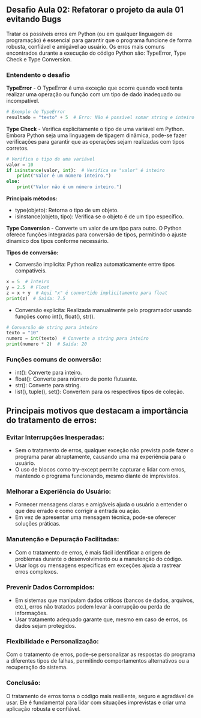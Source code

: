 ## Desafio Aula 02: Refatorar o projeto da aula 01 evitando Bugs
Tratar os possíveis erros em Python (ou em qualquer linguagem de programação) é essencial para garantir que o programa funcione de forma robusta, confiável e amigável ao usuário. Os erros mais comuns encontrados durante a execução do código Python são: TypeError, Type Check e Type Conversion.

### Entendento o desafio
**TypeError** -
O TypeError é uma exceção que ocorre quando você tenta realizar uma operação ou função com um tipo de dado inadequado ou incompatível.

```python
# Exemplo de TypeError
resultado = "texto" + 5  # Erro: Não é possível somar string e inteiro
```

**Type Check** -
Verifica explicitamente o tipo de uma variável em Python. Embora Python seja uma linguagem de tipagem dinâmica, pode-se fazer verificações para garantir que as operações sejam realizadas com tipos corretos.

```python
# Verifica o tipo de uma variável
valor = 10
if isinstance(valor, int):  # Verifica se "valor" é inteiro
    print("Valor é um número inteiro.")
else:
    print("Valor não é um número inteiro.")
```
**Principais métodos:**
- type(objeto): Retorna o tipo de um objeto.
- isinstance(objeto, tipo): Verifica se o objeto é de um tipo específico.

**Type Conversion** -
Converte um valor de um tipo para outro. O Python oferece funções integradas para conversão de tipos, permitindo o ajuste dinamico dos tipos conforme necessário.

**Tipos de conversão:**

- Conversão implícita: Python realiza automaticamente entre tipos compatíveis.

```python
x = 5  # Inteiro
y = 2.5  # Float
z = x + y  # Aqui "x" é convertido implicitamente para float
print(z)  # Saída: 7.5
```
- Conversão explícita: Realizada manualmente pelo programador usando funções como int(), float(), str().

```python
# Conversão de string para inteiro
texto = "10"
numero = int(texto)  # Converte a string para inteiro
print(numero * 2)  # Saída: 20
```

### Funções comuns de conversão:
- int(): Converte para inteiro.
- float(): Converte para número de ponto flutuante.
- str(): Converte para string.
- list(), tuple(), set(): Convertem para os respectivos tipos de coleção.

## Principais motivos que destacam a importância do tratamento de erros:

### Evitar Interrupções Inesperadas:
- Sem o tratamento de erros, qualquer exceção não prevista pode fazer o programa parar abruptamente, causando uma má experiência para o usuário.
- O uso de blocos como try-except permite capturar e lidar com erros, mantendo o programa funcionando, mesmo diante de imprevistos.

### Melhorar a Experiência do Usuário:
- Fornecer mensagens claras e amigáveis ajuda o usuário a entender o que deu errado e como corrigir a entrada ou ação.
- Em vez de apresentar uma mensagem técnica, pode-se oferecer soluções práticas.

### Manutenção e Depuração Facilitadas:
- Com o tratamento de erros, é mais fácil identificar a origem de problemas durante o desenvolvimento ou a manutenção do código.
- Usar logs ou mensagens específicas em exceções ajuda a rastrear erros complexos.

### Prevenir Dados Corrompidos:
- Em sistemas que manipulam dados críticos (bancos de dados, arquivos, etc.), erros não tratados podem levar à corrupção ou perda de informações.
- Usar tratamento adequado garante que, mesmo em caso de erros, os dados sejam protegidos.

### Flexibilidade e Personalização:
Com o tratamento de erros, pode-se personalizar as respostas do programa a diferentes tipos de falhas, permitindo comportamentos alternativos ou a recuperação do sistema.

### Conclusão: 
O tratamento de erros torna o código mais resiliente, seguro e agradável de usar. Ele é fundamental para lidar com situações imprevistas e criar uma aplicação robusta e confiável.
